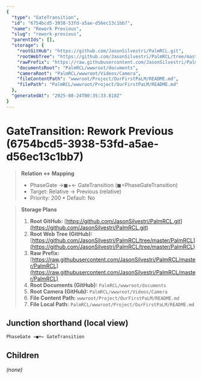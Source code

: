 ```yaml
---
{
  "type": "GateTransition",
  "id": "6754bcd5-3938-53fd-a5ae-d56ec13c1bb7",
  "name": "Rework Previous",
  "slug": "rework-previous",
  "parentIds": [],
  "storage": {
    "rootGitHub": "https://github.com/JasonSilvestri/PalmRCL.git",
    "rootWebTree": "https://github.com/JasonSilvestri/PalmRCL/tree/master/PalmRCL",
    "rawPrefix": "https://raw.githubusercontent.com/JasonSilvestri/PalmRCL/master/PalmRCL",
    "documentsRoot": "PalmRCL/wwwroot/documents",
    "cameraRoot": "PalmRCL/wwwroot/Videos/Camera",
    "fileContentPath": "wwwroot/Project/OurFirstPaLM/README.md",
    "filePath": "PalmRCL/wwwroot/Project/OurFirstPaLM/README.md"
  },
  "generatedAt": "2025-08-24T00:35:33.818Z"
}
---
```

# GateTransition: Rework Previous (6754bcd5-3938-53fd-a5ae-d56ec13c1bb7)

> **Relation ↔ Mapping**
> - PhaseGate →◼+← GateTransition (◼=PhaseGateTransition)
> - Target: Relative → Previous (relative)
> - Priority: 200  •  Default: No

> **Storage Plans**
> 1. **Root GitHub:** [https://github.com/JasonSilvestri/PalmRCL.git](https://github.com/JasonSilvestri/PalmRCL.git)
> 2. **Root Web Tree (GitHub):** [https://github.com/JasonSilvestri/PalmRCL/tree/master/PalmRCL](https://github.com/JasonSilvestri/PalmRCL/tree/master/PalmRCL)
> 3. **Raw Prefix:** [https://raw.githubusercontent.com/JasonSilvestri/PalmRCL/master/PalmRCL](https://raw.githubusercontent.com/JasonSilvestri/PalmRCL/master/PalmRCL)
> 4. **Root Documents (GitHub):** `PalmRCL/wwwroot/documents`
> 5. **Root Camera (GitHub):** `PalmRCL/wwwroot/Videos/Camera`
> 6. **File Content Path:** `wwwroot/Project/OurFirstPaLM/README.md`
> 7. **File Local Path:** `PalmRCL/wwwroot/Project/OurFirstPaLM/README.md`

## Junction shorthand (local view)
```plaintext
PhaseGate →◼+← GateTransition
```

## Children
_(none)_
